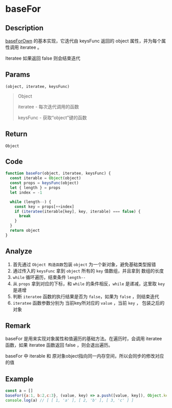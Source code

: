 # baseFor 

## Description 
[baseForOwn](./baseForOwn.md) 的基本实现，它迭代由 keysFunc 返回的 object 属性，并为每个属性调用 iteratee 。

Iteratee 如果返回 false 则会结束迭代
## Params
`(object, iteratee, keysFunc)`
> Object
>
> iteratee - 每次迭代调用的函数
>
> keysFunc - 获取“object”键的函数
>

## Return
`Object`

## Code
```js
function baseFor(object, iteratee, keysFunc) {
  const iterable = Object(object)
  const props = keysFunc(object)
  let { length } = props
  let index = -1

  while (length--) {
    const key = props[++index]
    if (iteratee(iterable[key], key, iterable) === false) {
      break
    }
  }
  return object
}
```
## Analyze
1. 首先通过 `Object 构造函数`包装 `object` 为一个新对象，避免基础类型报错
2. 通过传入的 `keysFunc` 拿到 `object` 所有的 `key` 值数组，并且拿到 数组的长度
3. `while` 循环遍历，结束条件 `length--`
4. 从 `props` 拿到对应的下标，和 `while` 的条件相反，`while` 是递减，这里取 `key` 是递增
5. 判断 `iteratee` 函数的执行结果是否为 `false`，如果为 `false` ，则结束迭代
6. `iteratee` 函数参数分别为 当前key所对应的 `value` ，当前 `key` ， 包装之后的对象
## Remark
baseFor 是用来实现对象属性和值遍历的基础方法。在遍历时，会调用 iteratee 函数，如果 iteratee 函数返回 false ，则会退出遍历。

baseFor 中 iterable 和 原对象object指向同一内存空间，所以会同步的修改对应的值
## Example
```js
const a = []
baseFor({a:1, b:2,c:3}, (value, key) => a.push([value, key]), Object.keys)
console.log(a) // [ [ 1, 'a' ], [ 2, 'b' ], [ 3, 'c' ] ]
```
